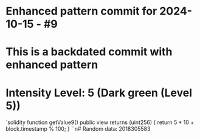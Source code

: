 ﻿# Enhanced pattern commit for 2024-10-15 - #9
# This is a backdated commit with enhanced pattern
# Intensity Level: 5 (Dark green (Level 5))
`solidity
function getValue9() public view returns (uint256) {
    return 5 * 10 + block.timestamp % 100;
}
``n# Random data: 2018305583

